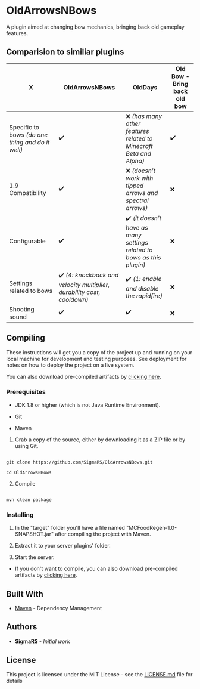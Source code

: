 # OldArrowsNBows
A plugin aimed at changing bow mechanics, bringing back old gameplay features.

## Comparision to similiar plugins

X|OldArrowsNBows | OldDays | Old Bow - Bring back old bow
-|---------|---------|---------
Specific to bows *(do one thing and do it well)*|✔️ |❌ *(has many other features related to Minecraft Beta and Alpha)* | ✔️
1.9 Compatibility|✔️|❌ *(doesn't work with tipped arrows and spectral arrows)* | ❌
Configurable|✔️|✔️ *(it doesn't have as many settings related to bows as this plugin)* | ❌
Settings related to bows|✔️ *(4: knockback and velocity multiplier, durability cost, cooldown)*|✔️ *(1: enable and disable the rapidfire)* | ❌
Shooting sound|✔️|✔️|❌


## Compiling



These instructions will get you a copy of the project up and running on your local machine for development and testing purposes. See deployment for notes on how to deploy the project on a live system.



You can also download pre-compiled artifacts by [clicking here](https://github.com/SigmaRS/MCFoodRegen/releases).



### Prerequisites



* JDK 1.8 or higher (which is not Java Runtime Environment).

* Git

* Maven



1. Grab a copy of the source, either by downloading it as a ZIP file or by using Git.

```

git clone https://github.com/SigmaRS/OldArrowsNBows.git

cd OldArrowsNBows

```



2. Compile



```

mvn clean package

```



### Installing



1. In the "target" folder you'll have a file named "MCFoodRegen-1.0-SNAPSHOT.jar" after compiling the project with Maven.

2. Extract it to your server plugins' folder.

3. Start the server.



* If you don't want to compile, you can also download pre-compiled artifacts by [clicking here](https://github.com/SigmaRS/OldArrowsNBows/releases).



## Built With



* [Maven](https://maven.apache.org/) - Dependency Management



## Authors



* **SigmaRS** - *Initial work*



## License



This project is licensed under the MIT License - see the [LICENSE.md](LICENSE.md) file for details



